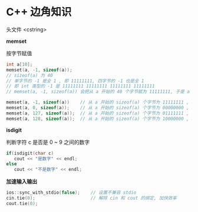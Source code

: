 # C++ 边角知识

头文件 <cstring\>

**memset**

按字节赋值

```C++
int a[10];
memset(a, -1, sizeof(a));	
// sizeof(a) 为 40
// 单字节的 -1 是全 1 , 即 11111111, 四字节的 -1 也是全 1
// 即 int 类型的 -1 是 11111111 11111111 11111111 11111111
// memset(a, -1, sizeof(a)) 会把从 a 开始的 40 个字节赋为 11111111, 于是 a 数组的 10 个元素都是 -1

memset(a, -1, sizeof(a))	// 从 a 开始的 sizeof(a) 个字节为 11111111 , a 数组为全 -1
memset(a, 0, sizeof(a));	// 从 a 开始的 sizeof(a) 个字节为 00000000 , a 数组为全 0
memset(a, 127, sizeof(a));	// 从 a 开始的 sizeof(a) 个字节为 01111111 , a 数组为很大的数
memset(a, 128, sizeof(a));	// 从 a 开始的 sizeof(a) 个字节为 10000000 , a 数组为很小的数
```



**isdigit**

判断字符 c 是否是 0 ~ 9 之间的数字

```cpp
if(isdigit(char c)
   cout << "是数字" << endl;
else
   cout << "不是数字" << endl;
```

 

**加速输入输出**

```cpp
ios::sync_with_stdio(false);	// 设置不兼容 stdio
cin.tie(0);						// 解除 cin 和 cout 的绑定, 加快效率
cout.tie(0);
```

